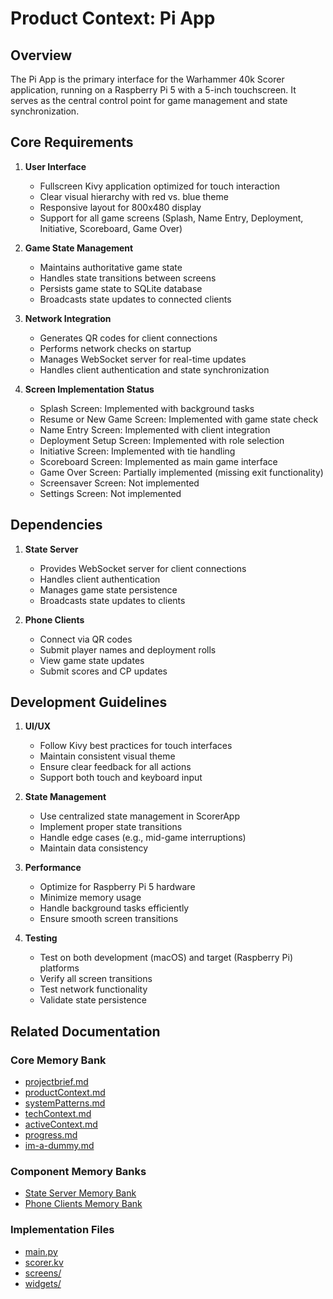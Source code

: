 # Product Context: Pi App

## Overview

The Pi App is the primary interface for the Warhammer 40k Scorer application, running on a Raspberry Pi 5 with a 5-inch touchscreen. It serves as the central control point for game management and state synchronization.

## Core Requirements

1. **User Interface**

   - Fullscreen Kivy application optimized for touch interaction
   - Clear visual hierarchy with red vs. blue theme
   - Responsive layout for 800x480 display
   - Support for all game screens (Splash, Name Entry, Deployment, Initiative, Scoreboard, Game Over)

2. **Game State Management**

   - Maintains authoritative game state
   - Handles state transitions between screens
   - Persists game state to SQLite database
   - Broadcasts state updates to connected clients

3. **Network Integration**

   - Generates QR codes for client connections
   - Performs network checks on startup
   - Manages WebSocket server for real-time updates
   - Handles client authentication and state synchronization

4. **Screen Implementation Status**
   - Splash Screen: Implemented with background tasks
   - Resume or New Game Screen: Implemented with game state check
   - Name Entry Screen: Implemented with client integration
   - Deployment Setup Screen: Implemented with role selection
   - Initiative Screen: Implemented with tie handling
   - Scoreboard Screen: Implemented as main game interface
   - Game Over Screen: Partially implemented (missing exit functionality)
   - Screensaver Screen: Not implemented
   - Settings Screen: Not implemented

## Dependencies

1. **State Server**

   - Provides WebSocket server for client connections
   - Handles client authentication
   - Manages game state persistence
   - Broadcasts state updates to clients

2. **Phone Clients**
   - Connect via QR codes
   - Submit player names and deployment rolls
   - View game state updates
   - Submit scores and CP updates

## Development Guidelines

1. **UI/UX**

   - Follow Kivy best practices for touch interfaces
   - Maintain consistent visual theme
   - Ensure clear feedback for all actions
   - Support both touch and keyboard input

2. **State Management**

   - Use centralized state management in ScorerApp
   - Implement proper state transitions
   - Handle edge cases (e.g., mid-game interruptions)
   - Maintain data consistency

3. **Performance**

   - Optimize for Raspberry Pi 5 hardware
   - Minimize memory usage
   - Handle background tasks efficiently
   - Ensure smooth screen transitions

4. **Testing**
   - Test on both development (macOS) and target (Raspberry Pi) platforms
   - Verify all screen transitions
   - Test network functionality
   - Validate state persistence

## Related Documentation

### Core Memory Bank

- [projectbrief.md](../../memory-bank/projectbrief.md)
- [productContext.md](../../memory-bank/productContext.md)
- [systemPatterns.md](../../memory-bank/systemPatterns.md)
- [techContext.md](../../memory-bank/techContext.md)
- [activeContext.md](../../memory-bank/activeContext.md)
- [progress.md](../../memory-bank/progress.md)
- [im-a-dummy.md](../../memory-bank/im-a-dummy.md)

### Component Memory Banks

- [State Server Memory Bank](../../state_server/memory-bank/)
- [Phone Clients Memory Bank](../../phone_clients/memory-bank/)

### Implementation Files

- [main.py](../main.py)
- [scorer.kv](../scorer.kv)
- [screens/](../screens/)
- [widgets/](../widgets/)
